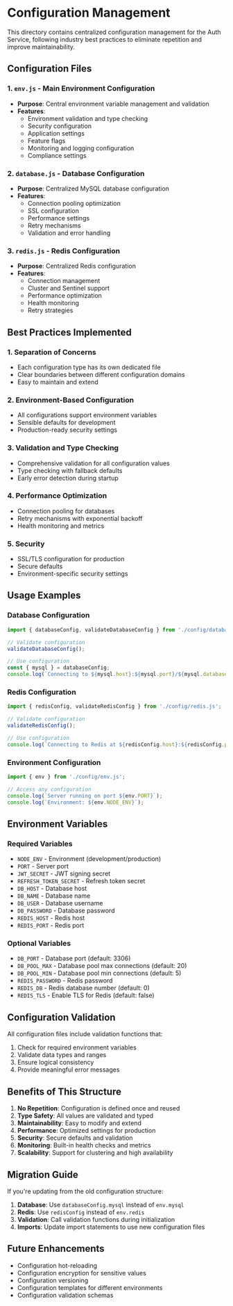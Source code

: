 # Configuration Management

This directory contains centralized configuration management for the Auth Service, following industry best practices to eliminate repetition and improve maintainability.

## Configuration Files

### 1. `env.js` - Main Environment Configuration

- **Purpose**: Central environment variable management and validation
- **Features**:
  - Environment validation and type checking
  - Security configuration
  - Application settings
  - Feature flags
  - Monitoring and logging configuration
  - Compliance settings

### 2. `database.js` - Database Configuration

- **Purpose**: Centralized MySQL database configuration
- **Features**:
  - Connection pooling optimization
  - SSL configuration
  - Performance settings
  - Retry mechanisms
  - Validation and error handling

### 3. `redis.js` - Redis Configuration

- **Purpose**: Centralized Redis configuration
- **Features**:
  - Connection management
  - Cluster and Sentinel support
  - Performance optimization
  - Health monitoring
  - Retry strategies

## Best Practices Implemented

### 1. **Separation of Concerns**

- Each configuration type has its own dedicated file
- Clear boundaries between different configuration domains
- Easy to maintain and extend

### 2. **Environment-Based Configuration**

- All configurations support environment variables
- Sensible defaults for development
- Production-ready security settings

### 3. **Validation and Type Checking**

- Comprehensive validation for all configuration values
- Type checking with fallback defaults
- Early error detection during startup

### 4. **Performance Optimization**

- Connection pooling for databases
- Retry mechanisms with exponential backoff
- Health monitoring and metrics

### 5. **Security**

- SSL/TLS configuration for production
- Secure defaults
- Environment-specific security settings

## Usage Examples

### Database Configuration

```javascript
import { databaseConfig, validateDatabaseConfig } from './config/database.js';

// Validate configuration
validateDatabaseConfig();

// Use configuration
const { mysql } = databaseConfig;
console.log(`Connecting to ${mysql.host}:${mysql.port}/${mysql.database}`);
```

### Redis Configuration

```javascript
import { redisConfig, validateRedisConfig } from './config/redis.js';

// Validate configuration
validateRedisConfig();

// Use configuration
console.log(`Connecting to Redis at ${redisConfig.host}:${redisConfig.port}`);
```

### Environment Configuration

```javascript
import { env } from './config/env.js';

// Access any configuration
console.log(`Server running on port ${env.PORT}`);
console.log(`Environment: ${env.NODE_ENV}`);
```

## Environment Variables

### Required Variables

- `NODE_ENV` - Environment (development/production)
- `PORT` - Server port
- `JWT_SECRET` - JWT signing secret
- `REFRESH_TOKEN_SECRET` - Refresh token secret
- `DB_HOST` - Database host
- `DB_NAME` - Database name
- `DB_USER` - Database username
- `DB_PASSWORD` - Database password
- `REDIS_HOST` - Redis host
- `REDIS_PORT` - Redis port

### Optional Variables

- `DB_PORT` - Database port (default: 3306)
- `DB_POOL_MAX` - Database pool max connections (default: 20)
- `DB_POOL_MIN` - Database pool min connections (default: 5)
- `REDIS_PASSWORD` - Redis password
- `REDIS_DB` - Redis database number (default: 0)
- `REDIS_TLS` - Enable TLS for Redis (default: false)

## Configuration Validation

All configuration files include validation functions that:

1. Check for required environment variables
2. Validate data types and ranges
3. Ensure logical consistency
4. Provide meaningful error messages

## Benefits of This Structure

1. **No Repetition**: Configuration is defined once and reused
2. **Type Safety**: All values are validated and typed
3. **Maintainability**: Easy to modify and extend
4. **Performance**: Optimized settings for production
5. **Security**: Secure defaults and validation
6. **Monitoring**: Built-in health checks and metrics
7. **Scalability**: Support for clustering and high availability

## Migration Guide

If you're updating from the old configuration structure:

1. **Database**: Use `databaseConfig.mysql` instead of `env.mysql`
2. **Redis**: Use `redisConfig` instead of `env.redis`
3. **Validation**: Call validation functions during initialization
4. **Imports**: Update import statements to use new configuration files

## Future Enhancements

- Configuration hot-reloading
- Configuration encryption for sensitive values
- Configuration versioning
- Configuration templates for different environments
- Configuration validation schemas
